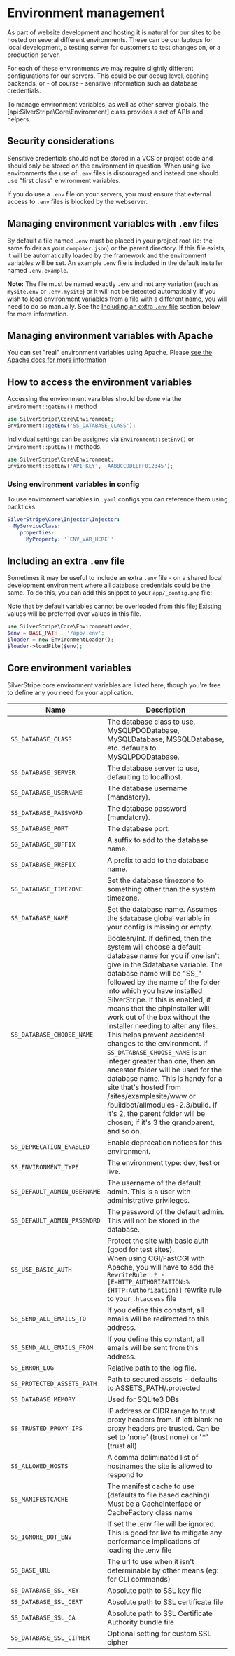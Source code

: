 # Environment management

As part of website development and hosting it is natural for our sites to be hosted on several different environments.
These can be our laptops for local development, a testing server for customers to test changes on, or a production 
server.

For each of these environments we may require slightly different configurations for our servers. This could be our debug
level, caching backends, or - of course - sensitive information such as database credentials.

To manage environment variables, as well as other server globals, the [api:SilverStripe\Core\Environment] class
provides a set of APIs and helpers.

## Security considerations

Sensitive credentials should not be stored in a VCS or project code and should only be stored on the environment in 
question. When using live environments the use of `.env` files is discouraged and instead one should use "first class"
environment variables.

If you do use a `.env` file on your servers, you must ensure that external access to `.env` files is blocked by the
webserver.

## Managing environment variables with `.env` files

By default a file named `.env` must be placed in your project root (ie: the same folder as your `composer.json`) or the parent
directory. If this file exists, it will be automatically loaded by the framework and the environment variables will be
set. An example `.env` file is included in the default installer named `.env.example`.

**Note:** The file must be named exactly `.env` and not any variation (such as `mysite.env` or `.env.mysite`) or it will not be detected automatically. If you wish to load environment variables from a file with a different name, you will need to do so manually. See the [Including an extra `.env` file](#including-an-extra-env-file) section below for more information.

## Managing environment variables with Apache

You can set "real" environment variables using Apache. Please 
[see the Apache docs for more information](https://httpd.apache.org/docs/current/env.html)

## How to access the environment variables

Accessing the environment varaibles should be done via the `Environment::getEnv()` method

```php
use SilverStripe\Core\Environment;
Environment::getEnv('SS_DATABASE_CLASS');
```

Individual settings can be assigned via `Environment::setEnv()` or `Environment::putEnv()` methods.

```php
use SilverStripe\Core\Environment;
Environment::setEnv('API_KEY', 'AABBCCDDEEFF012345');
```

### Using environment variables in config

To use environment variables in `.yaml` configs you can reference them using backticks.

```yaml
SilverStripe\Core\Injector\Injector:
  MyServiceClass:
    properties:
      MyProperty: '`ENV_VAR_HERE`'
```

## Including an extra `.env` file

Sometimes it may be useful to include an extra `.env` file - on a shared local development environment where all
database credentials could be the same. To do this, you can add this snippet to your `app/_config.php` file:

Note that by default variables cannot be overloaded from this file; Existing values will be preferred
over values in this file.

```php
use SilverStripe\Core\EnvironmentLoader;
$env = BASE_PATH . '/app/.env';
$loader = new EnvironmentLoader();
$loader->loadFile($env);
```

## Core environment variables

SilverStripe core environment variables are listed here, though you're free to define any you need for your application.

| Name  | Description |
| ----  | ----------- |
| `SS_DATABASE_CLASS` | The database class to use, MySQLPDODatabase, MySQLDatabase, MSSQLDatabase, etc. defaults to MySQLPDODatabase.|
| `SS_DATABASE_SERVER`| The database server to use, defaulting to localhost.|
| `SS_DATABASE_USERNAME`| The database username (mandatory).|
| `SS_DATABASE_PASSWORD`| The database password (mandatory).|
| `SS_DATABASE_PORT`|     The database port.|
| `SS_DATABASE_SUFFIX`|   A suffix to add to the database name.|
| `SS_DATABASE_PREFIX`|   A prefix to add to the database name.|
| `SS_DATABASE_TIMEZONE`| Set the database timezone to something other than the system timezone.
| `SS_DATABASE_NAME` | Set the database name. Assumes the `$database` global variable in your config is missing or empty. |
| `SS_DATABASE_CHOOSE_NAME`| Boolean/Int.  If defined, then the system will choose a default database name for you if one isn't give in the $database variable.  The database name will be "SS_" followed by the name of the folder into which you have installed SilverStripe.  If this is enabled, it means that the phpinstaller will work out of the box without the installer needing to alter any files.  This helps prevent accidental changes to the environment. If `SS_DATABASE_CHOOSE_NAME` is an integer greater than one, then an ancestor folder will be used for the  database name.  This is handy for a site that's hosted from /sites/examplesite/www or /buildbot/allmodules-2.3/build. If it's 2, the parent folder will be chosen; if it's 3 the grandparent, and so on.|
| `SS_DEPRECATION_ENABLED` | Enable deprecation notices for this environment.|
| `SS_ENVIRONMENT_TYPE`| The environment type: dev, test or live.|
| `SS_DEFAULT_ADMIN_USERNAME`| The username of the default admin. This is a user with administrative privileges.|
| `SS_DEFAULT_ADMIN_PASSWORD`| The password of the default admin. This will not be stored in the database.|
| `SS_USE_BASIC_AUTH`| Protect the site with basic auth (good for test sites).<br/>When using CGI/FastCGI with Apache, you will have to add the `RewriteRule .* - [E=HTTP_AUTHORIZATION:%{HTTP:Authorization}]` rewrite rule to your `.htaccess` file|
| `SS_SEND_ALL_EMAILS_TO`| If you define this constant, all emails will be redirected to this address.|
| `SS_SEND_ALL_EMAILS_FROM`| If you define this constant, all emails will be sent from this address.|
| `SS_ERROR_LOG` | Relative path to the log file. |
| `SS_PROTECTED_ASSETS_PATH` | Path to secured assets - defaults to ASSETS_PATH/.protected |
| `SS_DATABASE_MEMORY` | Used for SQLite3 DBs |
| `SS_TRUSTED_PROXY_IPS` | IP address or CIDR range to trust proxy headers from. If left blank no proxy headers are trusted. Can be set to 'none' (trust none) or '*' (trust all) |
| `SS_ALLOWED_HOSTS` | A comma deliminated list of hostnames the site is allowed to respond to |
| `SS_MANIFESTCACHE` | The manifest cache to use (defaults to file based caching). Must be a CacheInterface or CacheFactory class name |
| `SS_IGNORE_DOT_ENV` | If set the .env file will be ignored. This is good for live to mitigate any performance implications of loading the .env file |
| `SS_BASE_URL` | The url to use when it isn't determinable by other means (eg: for CLI commands) |
| `SS_DATABASE_SSL_KEY` | Absolute path to SSL key file |
| `SS_DATABASE_SSL_CERT` | Absolute path to SSL certificate file |
| `SS_DATABASE_SSL_CA` | Absolute path to SSL Certificate Authority bundle file |
| `SS_DATABASE_SSL_CIPHER` | Optional setting for custom SSL cipher |
